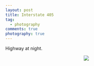 ```yaml
---
layout: post
title: Interstate 405
tag:
  - photography
comments: true
photography: true
---
```


Highway at night.

<div align="center">
  <img src="https://shawenyao.github.io/Photos/2015.12.26 Getty Center/0W4A1783.JPG" />
</div>

